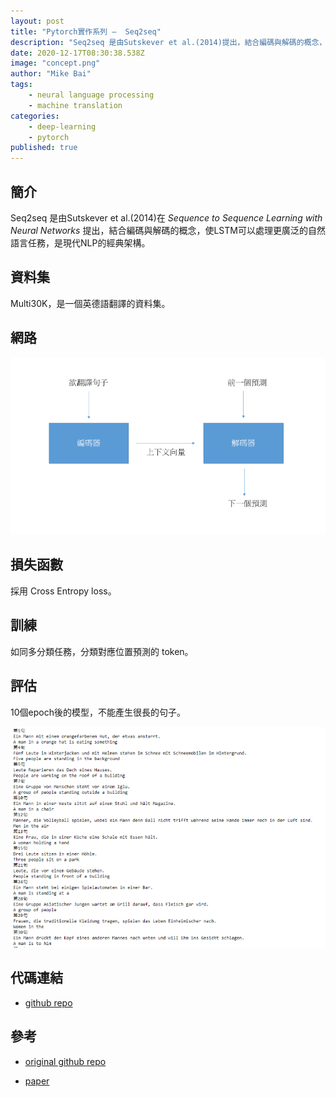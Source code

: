 ```yaml
---
layout: post
title: "Pytorch實作系列 —  Seq2seq"
description: "Seq2seq 是由Sutskever et al.(2014)提出，結合編碼與解碼的概念，使LSTM可以處理更廣泛的自然語言任務，是現代NLP的經典架構。"
date: 2020-12-17T08:30:38.538Z
image: "concept.png"
author: "Mike Bai"
tags:
    - neural language processing
    - machine translation
categories:
    - deep-learning
    - pytorch
published: true
---
```



## 簡介

Seq2seq 是由Sutskever et al.(2014)在 *Sequence to Sequence Learning with Neural Networks*   提出，結合編碼與解碼的概念，使LSTM可以處理更廣泛的自然語言任務，是現代NLP的經典架構。

## 資料集

Multi30K，是一個英德語翻譯的資料集。

## 網路


![網路架構](concept.png)

## 損失函數

採用 Cross Entropy loss。

## 訓練

如同多分類任務，分類對應位置預測的 token。

## 評估

10個epoch後的模型，不能產生很長的句子。

![結果](result.png)

## 代碼連結

* [github repo](https://github.com/gitE0Z9/classical-network-series)

## 參考

* [original github repo](https://github.com/bentrevett/pytorch-seq2seq)

* [paper](https://arxiv.org/abs/1409.3215)